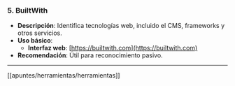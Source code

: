 
### **5. BuiltWith**

- **Descripción**: Identifica tecnologías web, incluido el CMS, frameworks y otros servicios.
- **Uso básico**:
    - **Interfaz web**: [https://builtwith.com](https://builtwith.com)
- **Recomendación**: Útil para reconocimiento pasivo.

---
[[apuntes/herramientas/herramientas]]